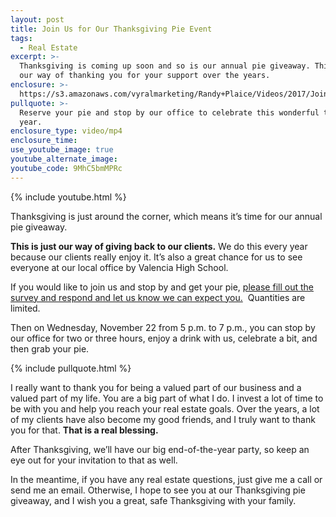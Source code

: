 ```yaml
---
layout: post
title: Join Us for Our Thanksgiving Pie Event
tags:
  - Real Estate
excerpt: >-
  Thanksgiving is coming up soon and so is our annual pie giveaway. This is just
  our way of thanking you for your support over the years.
enclosure: >-
  https://s3.amazonaws.com/vyralmarketing/Randy+Plaice/Videos/2017/Join+Us+For+Our+Pie+Event+-+Santa+Clarita+Real+Estate+Agent.mp4
pullquote: >-
  Reserve your pie and stop by our office to celebrate this wonderful time of
  year.
enclosure_type: video/mp4
enclosure_time:
use_youtube_image: true
youtube_alternate_image:
youtube_code: 9MhC5bmMPRc
---
```



{% include youtube.html %}

Thanksgiving is just around the corner, which means it’s time for our annual pie giveaway.

**This is just our way of giving back to our clients.** We do this every year because our clients really enjoy it. It’s also a great chance for us to see everyone at our local office by Valencia High School.

If you would like to join us and stop by and get your pie, [please fill out the survey and respond and let us know we can expect you.](https://www.surveymonkey.com/r/P7T5QDW)  Quantities are limited.

Then on Wednesday, November 22 from 5 p.m. to 7 p.m., you can stop by our office for two or three hours, enjoy a drink with us, celebrate a bit, and then grab your pie.

{% include pullquote.html %}

I really want to thank you for being a valued part of our business and a valued part of my life. You are a big part of what I do. I invest a lot of time to be with you and help you reach your real estate goals. Over the years, a lot of my clients have also become my good friends, and I truly want to thank you for that. **That is a real blessing.**

After Thanksgiving, we’ll have our big end-of-the-year party, so keep an eye out for your invitation to that as well.

In the meantime, if you have any real estate questions, just give me a call or send me an email. Otherwise, I hope to see you at our Thanksgiving pie giveaway, and I wish you a great, safe Thanksgiving with your family.